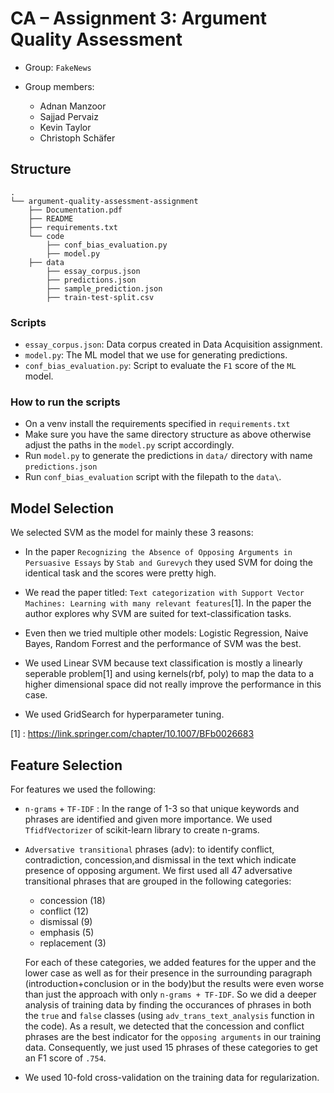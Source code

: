 # CA – Assignment 3: Argument Quality Assessment

- Group: `FakeNews`
- Group members:

  - Adnan Manzoor
  - Sajjad Pervaiz
  - Kevin Taylor
  - Christoph Schäfer

## Structure

```
.
└── argument-quality-assessment-assignment
    ├── Documentation.pdf
    ├── README
    ├── requirements.txt
    └── code
        ├── conf_bias_evaluation.py
        ├── model.py
    ├── data
        ├── essay_corpus.json
        ├── predictions.json
        ├── sample_prediction.json
        ├── train-test-split.csv
```

### Scripts

- `essay_corpus.json`: Data corpus created in Data Acquisition assignment.
- `model.py`: The ML model that we use for generating predictions.
- `conf_bias_evaluation.py`: Script to evaluate the `F1` score of the `ML` model.

### How to run the scripts

- On a venv install the requirements specified in `requirements.txt`
- Make sure you have the same directory structure as above otherwise adjust the paths in the `model.py` script accordingly.
- Run `model.py` to generate the predictions in `data/` directory with name `predictions.json`
- Run `conf_bias_evaluation` script with the filepath to the `data\`.

## Model Selection

We selected SVM as the model for mainly these 3 reasons:

- In the paper `Recognizing the Absence of Opposing Arguments in Persuasive Essays` by `Stab and Gurevych` they used SVM for doing the identical task and the scores were pretty high.
- We read the paper titled: `Text categorization with Support Vector Machines: Learning with many relevant features`[1]. In the paper the author explores why SVM are suited for text-classification tasks.
- Even then we tried multiple other models: Logistic Regression, Naive Bayes, Random Forrest and the performance of SVM was the best.
- We used Linear SVM because text classification is mostly a linearly seperable problem[1] and using kernels(rbf, poly) to map the data to a higher dimensional space did not really improve the performance in this case.

- We used GridSearch for hyperparameter tuning.

[1] : https://link.springer.com/chapter/10.1007/BFb0026683

## Feature Selection

For features we used the following:

- `n-grams` + `TF-IDF` : In the range of 1-3 so that unique keywords and phrases are identified and given more importance.
  We used `TfidfVectorizer` of scikit-learn library to create n-grams.
- `Adversative transitional` phrases (adv): to identify conflict, contradiction, concession,and dismissal in the text which indicate presence of opposing argument. We first used all 47 adversative transitional phrases that are grouped in the following categories:

  - concession (18)
  - conflict (12)
  - dismissal (9)
  - emphasis (5)
  - replacement (3)

  For each of these categories, we added features for the upper and the lower case as well as for their presence in the surrounding paragraph (introduction+conclusion or in the body)but the results were even worse than just the approach with only `n-grams + TF-IDF`. So we did a deeper analysis of training data by finding the occurances of phrases in both the `true` and `false` classes (using `adv_trans_text_analysis` function in the code). As a result, we detected that the concession and conflict phrases are the best indicator for the `opposing arguments` in our training data.
  Consequently, we just used 15 phrases of these categories to get an F1 score of `.754`.

- We used 10-fold cross-validation on the training data for regularization.
